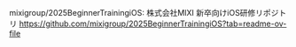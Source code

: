 mixigroup/2025BeginnerTrainingiOS: 株式会社MIXI 新卒向けiOS研修リポジトリ
https://github.com/mixigroup/2025BeginnerTrainingiOS?tab=readme-ov-file
